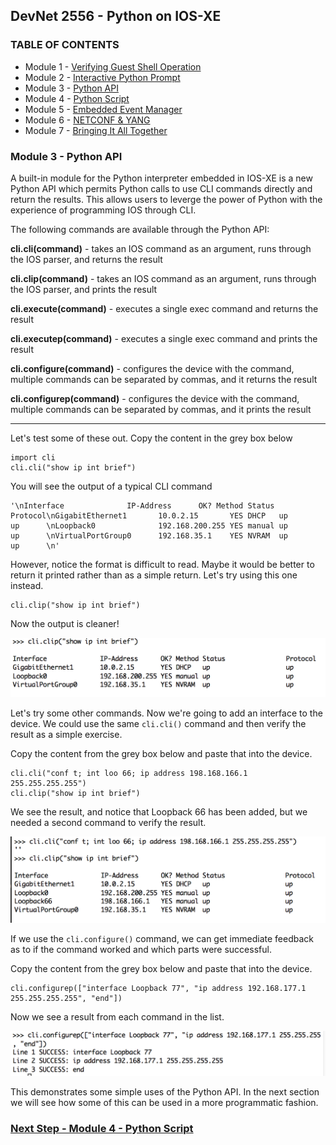 ## DevNet 2556 - Python on IOS-XE

### TABLE OF CONTENTS
* Module 1 - [Verifying Guest Shell Operation](Module1.md)
* Module 2 - [Interactive Python Prompt](Module2.md)
* Module 3 - [Python API](Module3.md)
* Module 4 - [Python Script](Module4.md)
* Module 5 - [Embedded Event Manager](Module5.md)
* Module 6 - [NETCONF & YANG](Module6.md)
* Module 7 - [Bringing It All Together](Module7.md)



### Module 3 - Python API

A built-in module for the Python interpreter embedded in IOS-XE is a new Python API which permits Python calls to use CLI commands directly and return the results.  This allows users to leverge the power of Python with the experience of programming IOS through CLI.  

The following commands are available through the Python API:

**cli.cli(command)** - takes an IOS command as an argument, runs through the IOS parser, and returns the result

**cli.clip(command)** - takes an IOS command as an argument, runs through the IOS parser, and prints the result

**cli.execute(command)** - executes a single exec command and returns the result

**cli.executep(command)** - executes a single exec command and prints the result

**cli.configure(command)** - configures the device with the command, multiple commands can be separated by commas, and it returns the result

**cli.configurep(command)** - configures the device with the command, multiple commands can be separated by commas, and it prints the result


--------------------------------
Let's test some of these out.  Copy the content in the grey box below 

```
import cli
cli.cli("show ip int brief")
```

You will see the output of a typical CLI command
```
'\nInterface              IP-Address      OK? Method Status                Protocol\nGigabitEthernet1       10.0.2.15       YES DHCP   up                    up      \nLoopback0              192.168.200.255 YES manual up                    up      \nVirtualPortGroup0      192.168.35.1    YES NVRAM  up                    up      \n'
```

However, notice the format is difficult to read.  Maybe it would be better to return it printed rather than as a simple return. Let's try using this one instead.

```
cli.clip("show ip int brief")
```

Now the output is cleaner!

![alt text](images/cli-show-interface-1.png)

Let's try some other commands.  Now we're going to add an interface to the device.  We could use the same `cli.cli()` command and then verify the result as a simple exercise.

Copy the content from the grey box below and paste that into the device.

```
cli.cli("conf t; int loo 66; ip address 198.168.166.1 255.255.255.255")
cli.clip("show ip int brief")
```
We see the result, and notice that Loopback 66 has been added, but we needed a second command to verify the result.

![alt text](images/cli-add-loopback.png)

If we use the `cli.configure()` command, we can get immediate feedback as to if the command worked and which parts were successful.

Copy the content from the grey box below and paste that into the device.

```
cli.configurep(["interface Loopback 77", "ip address 192.168.177.1 255.255.255.255", "end"])
```
Now we see a result from each command in the list.

![alt text](images/configurep-add-loopback.png)

This demonstrates some simple uses of the Python API.  In the next section we will see how some of this can be used in a more programmatic fashion.

### [Next Step - Module 4 - Python Script](www.github.com/rshoemak/DevNet2556/Module4)
